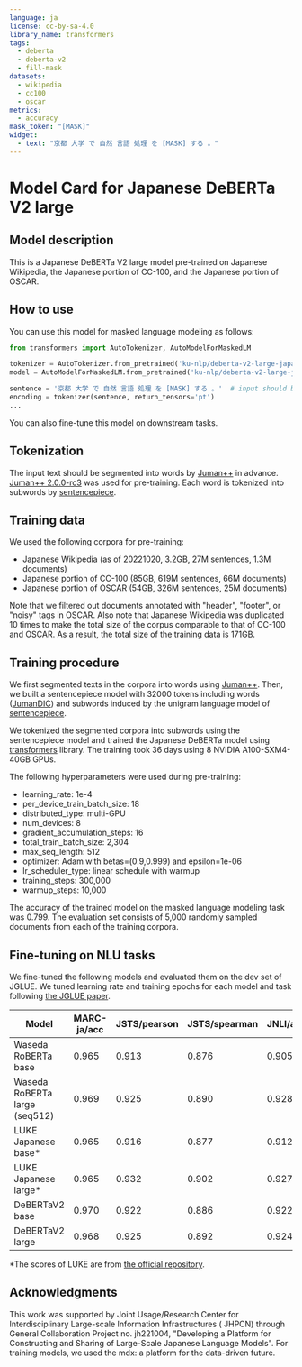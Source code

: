 ```yaml
---
language: ja
license: cc-by-sa-4.0
library_name: transformers
tags:
  - deberta
  - deberta-v2
  - fill-mask
datasets:
  - wikipedia
  - cc100
  - oscar
metrics:
  - accuracy
mask_token: "[MASK]"
widget:
  - text: "京都 大学 で 自然 言語 処理 を [MASK] する 。"
---
```


# Model Card for Japanese DeBERTa V2 large

## Model description

This is a Japanese DeBERTa V2 large model pre-trained on Japanese Wikipedia, the Japanese portion of CC-100, and the
Japanese portion of OSCAR.

## How to use

You can use this model for masked language modeling as follows:

```python
from transformers import AutoTokenizer, AutoModelForMaskedLM

tokenizer = AutoTokenizer.from_pretrained('ku-nlp/deberta-v2-large-japanese')
model = AutoModelForMaskedLM.from_pretrained('ku-nlp/deberta-v2-large-japanese')

sentence = '京都 大学 で 自然 言語 処理 を [MASK] する 。'  # input should be segmented into words by Juman++ in advance
encoding = tokenizer(sentence, return_tensors='pt')
...
```

You can also fine-tune this model on downstream tasks.

## Tokenization

The input text should be segmented into words by [Juman++](https://github.com/ku-nlp/jumanpp) in
advance. [Juman++ 2.0.0-rc3](https://github.com/ku-nlp/jumanpp/releases/tag/v2.0.0-rc3) was used for pre-training. Each
word is tokenized into subwords by [sentencepiece](https://github.com/google/sentencepiece).

## Training data

We used the following corpora for pre-training:

- Japanese Wikipedia (as of 20221020, 3.2GB, 27M sentences, 1.3M documents)
- Japanese portion of CC-100 (85GB, 619M sentences, 66M documents)
- Japanese portion of OSCAR (54GB, 326M sentences, 25M documents)

Note that we filtered out documents annotated with "header", "footer", or "noisy" tags in OSCAR.
Also note that Japanese Wikipedia was duplicated 10 times to make the total size of the corpus comparable to that of
CC-100 and OSCAR. As a result, the total size of the training data is 171GB.

## Training procedure

We first segmented texts in the corpora into words using [Juman++](https://github.com/ku-nlp/jumanpp).
Then, we built a sentencepiece model with 32000 tokens including words ([JumanDIC](https://github.com/ku-nlp/JumanDIC))
and subwords induced by the unigram language model of [sentencepiece](https://github.com/google/sentencepiece).

We tokenized the segmented corpora into subwords using the sentencepiece model and trained the Japanese DeBERTa model
using [transformers](https://github.com/huggingface/transformers) library.
The training took 36 days using 8 NVIDIA A100-SXM4-40GB GPUs.

The following hyperparameters were used during pre-training:

- learning_rate: 1e-4
- per_device_train_batch_size: 18
- distributed_type: multi-GPU
- num_devices: 8
- gradient_accumulation_steps: 16
- total_train_batch_size: 2,304
- max_seq_length: 512
- optimizer: Adam with betas=(0.9,0.999) and epsilon=1e-06
- lr_scheduler_type: linear schedule with warmup
- training_steps: 300,000
- warmup_steps: 10,000

The accuracy of the trained model on the masked language modeling task was 0.799.
The evaluation set consists of 5,000 randomly sampled documents from each of the training corpora.

## Fine-tuning on NLU tasks

We fine-tuned the following models and evaluated them on the dev set of JGLUE.
We tuned learning rate and training epochs for each model and task
following [the JGLUE paper](https://www.jstage.jst.go.jp/article/jnlp/30/1/30_63/_pdf/-char/ja).

| Model                         | MARC-ja/acc | JSTS/pearson | JSTS/spearman | JNLI/acc | JSQuAD/EM | JSQuAD/F1 | JComQA/acc |
|-------------------------------|-------------|--------------|---------------|----------|-----------|-----------|------------|
| Waseda RoBERTa base           | 0.965       | 0.913        | 0.876         | 0.905    | 0.853     | 0.916     | 0.853      |
| Waseda RoBERTa large (seq512) | 0.969       | 0.925        | 0.890         | 0.928    | 0.910     | 0.955     | 0.900      |
| LUKE Japanese base*           | 0.965       | 0.916        | 0.877         | 0.912    | -         | -         | 0.842      |
| LUKE Japanese large*          | 0.965       | 0.932        | 0.902         | 0.927    | -         | -         | 0.893      |
| DeBERTaV2 base                | 0.970       | 0.922        | 0.886         | 0.922    | 0.899     | 0.951     | 0.873      |
| DeBERTaV2 large               | 0.968       | 0.925        | 0.892         | 0.924    | 0.912     | 0.959     | 0.890      |

*The scores of LUKE are from [the official repository](https://github.com/studio-ousia/luke).

## Acknowledgments

This work was supported by Joint Usage/Research Center for Interdisciplinary Large-scale Information Infrastructures (
JHPCN) through General Collaboration Project no. jh221004, "Developing a Platform for Constructing and Sharing of
Large-Scale Japanese Language Models".
For training models, we used the mdx: a platform for the data-driven future.
